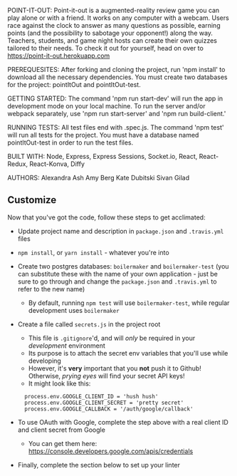 POINT-IT-OUT:
Point-it-out is a augmented-reality review game you can play alone or with a friend. It works on any computer with a webcam. Users race against the clock to answer as many questions as possible, earning points (and the possibility to sabotage your opponent!) along the way. Teachers, students, and game night hosts can create their own quizzes tailored to their needs. To check it out for yourself, head on over to https://point-it-out.herokuapp.com

PREREQUESITES:
After forking and cloning the project, run 'npm install' to download all the necessary dependencies. You must create two databases for the project: pointItOut and pointItOut-test.

GETTING STARTED:
The command 'npm run start-dev' will run the app in development mode on your local machine. To run the server and/or webpack separately, use 'npm run start-server' and 'npm run build-client.'

RUNNING TESTS:
All test files end with .spec.js. The command 'npm test' will run all tests for the project. You must have a database named pointItOut-test in order to run the test files.

BUILT WITH:
Node, Express, Express Sessions, Socket.io, React, React-Redux, React-Konva, Diffy

AUTHORS:
Alexandra Ash
Amy Berg
Kate Dubitski
Sivan Gilad

## Customize

Now that you've got the code, follow these steps to get acclimated:

* Update project name and description in `package.json` and `.travis.yml` files
* `npm install`, or `yarn install` - whatever you're into
* Create two postgres databases: `boilermaker` and `boilermaker-test` (you can substitute these with the name of your own application - just be sure to go through and change the `package.json` and `.travis.yml` to refer to the new name)
  * By default, running `npm test` will use `boilermaker-test`, while regular development uses `boilermaker`
* Create a file called `secrets.js` in the project root

  * This file is `.gitignore`'d, and will _only_ be required in your _development_ environment
  * Its purpose is to attach the secret env variables that you'll use while developing
  * However, it's **very** important that you **not** push it to Github! Otherwise, _prying eyes_ will find your secret API keys!
  * It might look like this:

  ```
    process.env.GOOGLE_CLIENT_ID = 'hush hush'
    process.env.GOOGLE_CLIENT_SECRET = 'pretty secret'
    process.env.GOOGLE_CALLBACK = '/auth/google/callback'
  ```

* To use OAuth with Google, complete the step above with a real client ID and client secret from Google
  * You can get them here: https://console.developers.google.com/apis/credentials
* Finally, complete the section below to set up your linter
